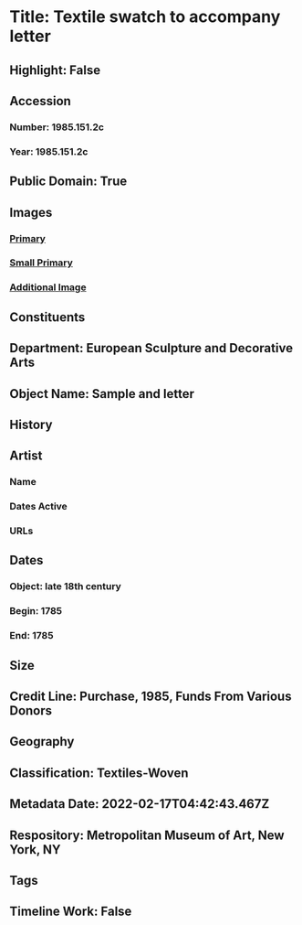 # Title: Textile swatch to accompany letter
## Highlight: False
## Accession
### Number: 1985.151.2c
### Year: 1985.151.2c
## Public Domain: True
## Images
### [Primary](https://images.metmuseum.org/CRDImages/es/original/DP7447.jpg)
### [Small Primary](https://images.metmuseum.org/CRDImages/es/web-large/DP7447.jpg)
### [Additional Image](https://images.metmuseum.org/CRDImages/es/original/DP7448.jpg)
## Constituents
## Department: European Sculpture and Decorative Arts
## Object Name: Sample and letter
## History
## Artist
### Name
### Dates Active
### URLs
## Dates
### Object: late 18th century
### Begin: 1785
### End: 1785
## Size
## Credit Line: Purchase, 1985, Funds From Various Donors
## Geography
## Classification: Textiles-Woven
## Metadata Date: 2022-02-17T04:42:43.467Z
## Respository: Metropolitan Museum of Art, New York, NY
## Tags
## Timeline Work: False